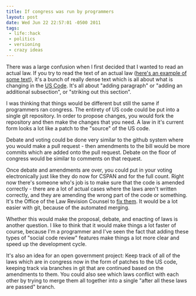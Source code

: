 ```yaml
--- 
title: If congress was run by programmers
layout: post
date: Wed Jun 22 22:57:01 -0500 2011
tags:
 - life::hack
 - politics
 - versioning
 - crazy ideas
---
```

There was a large confusion when I first decided that I wanted to read
an actual law.  If you try to read the text of an actual law ([here's an example of some
text](http://thomas.loc.gov/cgi-bin/query/F?c112:1:./temp/~c112H3Isgr:e1604:)),
it's a bunch of really dense text which is all about what is changing
in the [US Code](http://uscode.house.gov/).  It's all about "adding
paragraph" or "adding an additional subsection", or "striking out this
section".

I was thinking that things would be different but still the same if
programmers ran congress.  The entirety of US code could be put into a
single git repository.  In order to propose changes, you would fork
the repository and then make the changes that you need.  A law in it's
current form looks a lot like a patch to the "source" of the US code.

Debate and voting could be done very similar to the github system
where you would make a pull request - then amendments to the bill
would be more commits which are added onto the pull request.  Debate
on the floor of congress would be similar to comments on that
request.

Once debate and amendments are over, you could put in your voting
electronically just like they do now for CSPAN and for the full count.
Right now there's someone who's job is to make sure that the code is
amended correctly - there are a lot of actual cases where the laws
aren't written correctly, and they are amending the wrong part of the
code or something.  It's the Office of the Law Revision
Counsel to [fix
them](http://www.theopenhouseproject.com/2009/05/14/what-happens-after-a-bill-becomes-a-law/).
It would be a lot easier with git, because of the automated merging.

Whether this would make the proposal, debate, and enacting of laws is
another question.  I like to think that it would make things a lot
faster of course, because I'm a programmer and I've seen the fact that
adding these types of "social code review" features make things a lot
more clear and speed up the development cycle.

It's also an idea for an open government project:  Keep track of all
of the laws which are in congress now in the form of patches to the US
code, keeping track via branches in git that are continued based on
the amendments to them.  You could also see which laws conflict with
each other by trying to merge them all together into a single "after
all these laws are passed" branch.

